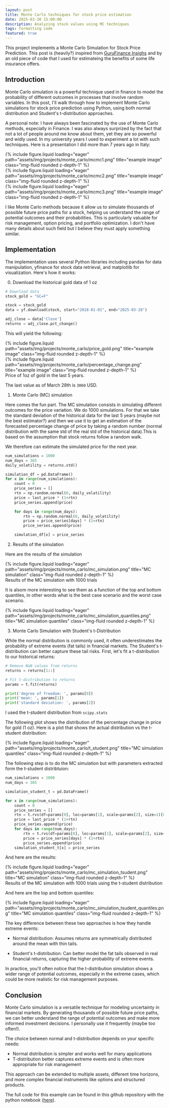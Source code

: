 ```yaml
---
layout: post
title: Monte Carlo techniques for stock price estimation
date: 2025-03-30 15:09:00
description: Analyzing stock values using MC techniques
tags: formatting code
featured: true
---
```


This project implements a Monte Carlo Simulation for Stock Price Prediction. This post is (heavily?) inspired from [GuruFinance Insighs](https://github.com/dataman-git/codes_for_articles/blob/master/time_series_08_monte_carlo_simulation.ipynb?utm_source=ayratmurtazin.beehiiv.com&utm_medium=newsletter&utm_campaign=monte-carlo-simulation-for-time-series-probabilistic-forecasting&_bhlid=41146da02aef82ddd8485d69776814d56e3ab6fe) and by an old piece of code that I used for estimateing the benefits of some life insurance offers. 


## Introduction

Monte Carlo simulation is a powerful technique used in finance to model the probability of different outcomes in processes that involve random variables. In this post, I'll walk through how to implement Monte Carlo simulations for stock price prediction using Python, using both normal distribution and Student's t-distribution approaches. 

A personal note: I have always been fascinated by the use of Monte Carlo methods, especially in Finance. I was also always surprized by the fact that not a lot of people around me know about them, yet they are so powerful and widly used. In my university years I used to experiment a lot with such techniques. Here is a presentation I did more than 7 years ago in Italy:

<div class="row">
    <div class="col-sm mt-3 mt-md-0">
        {% include figure.liquid loading="eager" path="assets/img/projects/monte_carlo/mcmc1.png" title="example image" class="img-fluid rounded z-depth-1" %}
    </div>
    <div class="col-sm mt-3 mt-md-0">
        {% include figure.liquid loading="eager" path="assets/img/projects/monte_carlo/mcmc2.png" title="example image" class="img-fluid rounded z-depth-1" %}
    </div>
    <div class="col-sm mt-3 mt-md-0">
        {% include figure.liquid loading="eager" path="assets/img/projects/monte_carlo/mcmc3.png" title="example image" class="img-fluid rounded z-depth-1" %}
    </div>
</div>


I like Monte Carlo methods because it allow us to simulate thousands of possible future price paths for a stock, helping us understand the range of potential outcomes and their probabilities. This is particularly valuable for risk management, option pricing, and portfolio optimization. I don't have many details about such field but I believe they must apply something similar. 


## Implementation 

The implementation uses several Python libraries including pandas for data manipulation, yfinance for stock data retrieval, and matplotlib for visualization. Here's how it works:

0. Download the historical gold data of 1 oz 

```python
# Download data
stock_gold = "GC=F"

stock = stock_gold
data = yf.download(stock, start="2018-01-01", end="2025-03-28")

adj_close = data['Close']
returns = adj_close.pct_change()

```

This will yield the following:

<div class="row justify-content-sm-center">
    <div class="col-sm-8 mt-3 mt-md-0">
        {% include figure.liquid path="assets/img/projects/monte_carlo/price_gold.png" title="example image" class="img-fluid rounded z-depth-1" %}
    </div>
    <div class="col-sm-4 mt-3 mt-md-0">
        {% include figure.liquid path="assets/img/projects/monte_carlo/percentage_change.png" title="example image" class="img-fluid rounded z-depth-1" %}
    </div>
</div>
<div class="caption">
    Price of 1oz of gold in the last 5 years.
</div>



The last value as of March 28th is `3060` USD. 


1. Monte Carlo (MC) simulation

Here comes the fun part. The MC simulation consists in simulating different outcomes for the price variation. We do 1000 simulations. For that we take the standard deviation of the historical data for the last 5 years (maybe not the best estimator?) and then we use it to get an estimation of the forecasted percentage change of price by taking a random number (normal distribution with the same std of the real std of the historical data).This is based on the assumption that stock returns follow a random walk. 

We therefore can estimate the simulated price for the next year. 

```python
num_simulations = 1000
num_days = 365
daily_volatility = returns.std()

simulation_df = pd.DataFrame()
for x in range(num_simulations):
    count = 0
    price_series = [] 
    rtn = np.random.normal(0, daily_volatility)
    price = last_price * (1+rtn)
    price_series.append(price)

    for days in range(num_days):
        rtn = np.random.normal(0, daily_volatility)
        price = price_series[days] * (1+rtn)
        price_series.append(price)

    simulation_df[x] = price_series
```


2. Results of the simulation

Here are the results of the simulation

<div class="row">
    <div class="col-sm mt-3 mt-md-0">
        {% include figure.liquid loading="eager" path="assets/img/projects/monte_carlo/mc_simulation.png" title="MC simulation" class="img-fluid rounded z-depth-1" %}
    </div>
</div>
<div class="caption">
    Results of the MC simulation with 1000 trials 
</div>

It is alsom more interesting to see them as a function of the top and bottom quantiles, in other words what is the best case scenario and the worst case scenario. 

<div class="row">
    <div class="col-sm mt-3 mt-md-0">
        {% include figure.liquid loading="eager" path="assets/img/projects/monte_carlo/mc_simulation_quantiles.png" title="MC simulation quantiles" class="img-fluid rounded z-depth-1" %}
    </div>
</div>

3. Monte Carlo Simulation with Student's t-Distribution

While the normal distribution is commonly used, it often underestimates the probability of extreme events (fat tails) in financial markets. The Student's t-distribution can better capture these tail risks. First, let's fit a t-distribution to our historical returns:

```python
# Remove NaN values from returns
returns = returns[1::]

# Fit t-distribution to returns
params = t.fit(returns)

print('degree of freedom: ', params[0])
print('mean: ', params[1])
print('standard deviation: ', params[2])
```

I used the t-student distribution from `scipy.stats` 

The following plot shows the distribution of the percentage change in price for gold (1 oz). Here is a plot that shows the actual distribution vs the t-student distribution:

<div class="row">
    <div class="col-sm mt-3 mt-md-0">
        {% include figure.liquid loading="eager" path="assets/img/projects/monte_carlo/t_student.png" title="MC simulation quantiles" class="img-fluid rounded z-depth-1" %}
    </div>
</div>

The following step is to do the MC simulation but with parameters extracted form the t-student distribtuion: 

```python
num_simulations = 1000
num_days = 365

simulation_student_t = pd.DataFrame()

for x in range(num_simulations):
    count = 0
    price_series = [] 
    rtn = t.rvs(df=params[0], loc=params[1], scale=params[2], size=1)[0] 
    price = last_price * (1+rtn)
    price_series.append(price)
    for days in range(num_days):
        rtn = t.rvs(df=params[0], loc=params[1], scale=params[2], size=1)[0] 
        price = price_series[days] * (1+rtn)
        price_series.append(price)
    simulation_student_t[x] = price_series
```


And here are the results: 

<div class="row">
    <div class="col-sm mt-3 mt-md-0">
        {% include figure.liquid loading="eager" path="assets/img/projects/monte_carlo/mc_simulation_tsudent.png" title="MC simulation" class="img-fluid rounded z-depth-1" %}
    </div>
</div>
<div class="caption">
    Results of the MC simulation with 1000 trials using the t-student distribution
</div>


And here are the top and bottom quantiles: 

<div class="row">
    <div class="col-sm mt-3 mt-md-0">
        {% include figure.liquid loading="eager" path="assets/img/projects/monte_carlo/mc_simulation_tsudent_quantiles.png" title="MC simulation quantiles" class="img-fluid rounded z-depth-1" %}
    </div>
</div>


The key difference between these two approaches is how they handle extreme events:

- Normal distribution: Assumes returns are symmetrically distributed around the mean with thin tails.

- Student's t-distribution: Can better model the fat tails observed in real financial returns, capturing the higher probability of extreme events.
  
In practice, you'll often notice that the t-distribution simulation shows a wider range of potential outcomes, especially in the extreme cases, which could be more realistic for risk management purposes.



## Conclusion

Monte Carlo simulation is a versatile technique for modeling uncertainty in financial markets. By generating thousands of possible future price paths, we can better understand the range of potential outcomes and make more informed investment decisions. I personally use it frequently (maybe too often!). 

The choice between normal and t-distribution depends on your specific needs:

- Normal distribution is simpler and works well for many applications
- T-distribution better captures extreme events and is often more appropriate for risk management

This approach can be extended to multiple assets, different time horizons, and more complex financial instruments like options and structured products. 


The full code for this example can be found in this github repository with the python notebook ([here](assets/img/projects/monte_carlo/monte_carlo.ipynb)). 